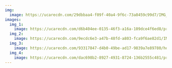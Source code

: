 ```yaml
---
img:
  image: https://ucarecdn.com/29dbbaa4-f09f-40a4-9f6c-73a8459c99d7/IMG_7696.jpg
images:
  img_1:
    image: https://ucarecdn.com/d6b404ee-0135-46f3-a16a-109dce4f6ed8/program_dropin_gallery_1.jpg
  img_2:
    image: https://ucarecdn.com/9ecdc6e3-a47b-48fd-a803-fca9f6ae82d1/IMG_7727.jpg
  img_3:
    image: https://ucarecdn.com/93317847-d4b0-49be-ad17-9839a7e89780/home_hero.jpg
  img_4:
    image: https://ucarecdn.com/dac698b2-8927-4931-8724-136b2555c481/programs_drop-in_gallery3.jpg
---
```

